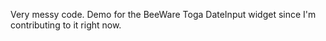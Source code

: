 Very messy code. Demo for the BeeWare Toga DateInput widget since I'm contributing to it right now.

